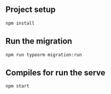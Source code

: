 ## Project setup
```
npm install
```

## Run the migration
```
npm run typeorm migration:run
```
## Compiles for run the serve
```
npm start
```